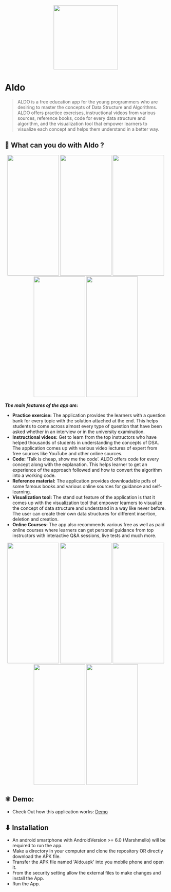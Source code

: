 
<p align="center">
  <img height=200px src="https://user-images.githubusercontent.com/72121163/143729733-104f06c3-0f32-42be-8141-c85efa481498.png" />
<p/>

# Aldo
> ALDO is a free education app for the young programmers who are desiring to master the concepts of Data Structure and Algorithms. ALDO offers practice exercises, instructional videos from various sources, reference books, code for every data structure and algorithm, and the visualization tool that empower learners to visualize each concept and helps them understand in a better way.

## 🤔 What can you do with Aldo ?

<p align="center">
  <img width="160" height="375" src="https://user-images.githubusercontent.com/72121163/143728945-4bbf3c34-8b6d-4b10-9fa4-50f8d0cb0e84.jpg">
  <img width="160" height="375" src="https://user-images.githubusercontent.com/72121163/143728943-d34a653a-37df-4e45-97a7-ccea4f54d8fa.jpg">  
  <img width="160" height="375" src="https://user-images.githubusercontent.com/72121163/143728863-7519bac6-afc1-4a1e-a0a7-ef8b4bc50ba6.jpg">
  <img width="160" height="375" src="https://user-images.githubusercontent.com/72121163/143729194-011d4662-d641-4556-9461-d2938f960e5a.jpg">
  <img width="160" height="375" src="https://user-images.githubusercontent.com/72121163/143729113-66f14979-a0e5-4286-99da-93aec94398f0.jpg">  
</p>

***The main features of the app are:***
- **Practice exercise:** The application provides the learners with a question bank for every topic with the solution attached at the end. This helps students to come across almost every type of question that have been asked whether in an interview or in the university examination.
- **Instructional videos:** Get to learn from the top instructors who have helped thousands of students in understanding the concepts of DSA. The application comes up with various video lectures of expert from free sources like YouTube and other online sources.
- **Code:** ‘Talk is cheap, show me the code’. ALDO offers code for every concept along with the explanation. This helps learner to get an experience of the approach followed and how to convert the algorithm into a working code.
- **Reference material:** The application provides downloadable pdfs of some famous books and various online sources for guidance and self-learning.
- **Visualization tool:** The stand out feature of the application is that it comes up with the visualization tool that empower learners to visualize the concept of data structure and understand in a way like never before. The user can create their own data structures for different insertion, deletion and creation.
- **Online Courses:** The app also recommends various free as well as paid online courses where learners can get personal guidance from top instructors with interactive Q&A sessions, live tests and much more.


<p align="center">
  <img width="160" height="375" src="https://user-images.githubusercontent.com/72121163/143729519-3f8fbf61-b1ef-436f-8d65-d6d0cf30f9a4.jpg">
  <img width="160" height="375" src="https://user-images.githubusercontent.com/72121163/143729328-36bd63d1-2f68-4c53-b424-d58732677853.jpg">  
  <img width="160" height="375" src="https://user-images.githubusercontent.com/72121163/143729327-e35302ef-de55-4712-acc2-4d65871d4bb4.jpg">
  <img width="160" height="375" src="https://user-images.githubusercontent.com/72121163/143729316-78668133-b1de-4915-9aca-0f8a186adc6c.jpg">
  <img width="160" height="375" src="https://user-images.githubusercontent.com/72121163/143729313-477ea87d-7ad6-43fc-899d-3322a2e5ea37.jpg">  
</p>

## ⚛ Demo:
- Check Out how this application works:
<a href="https://drive.google.com/file/d/11jKmEbJ7UJIntu__riTK-Evfxfu-dCdf/view?usp=sharing">Demo</a>

## ⬇ Installation

- An android smartphone with AndroidVersion >= 6.0 (Marshmello) will be required to run the app.
- Make a directory in your computer and clone the repository OR directly download the APK file.
- Transfer the APK file named 'Aldo.apk' into you mobile phone and open it.
- From the security setting allow the external files to make changes and install the App.
- Run the App.

